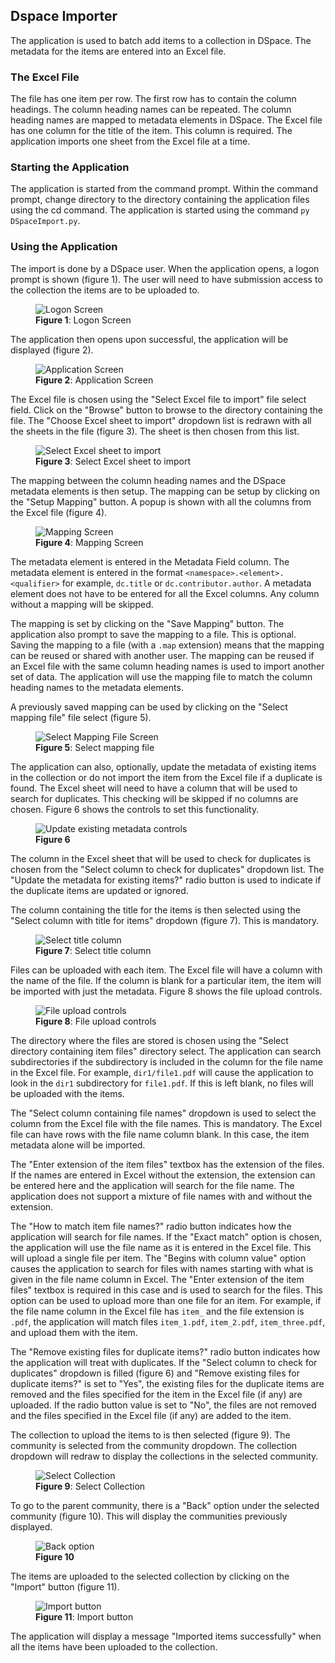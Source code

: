 ## Dspace Importer
The application is used to batch add items to a collection in DSpace. The metadata for the items are entered into an Excel file.

### The Excel File
The file has one item per row. The first row has to contain the column headings. The column heading names can be repeated. The column heading names are mapped to metadata elements in DSpace. The Excel file has one column for the title of the item. This column is required. The application imports one sheet from the Excel file at a time.

### Starting the Application
The application is started from the command prompt. Within the command prompt, change directory to the directory containing the application files using the cd command. The application is started using the command `py DSpaceImport.py`.

### Using the Application

The import is done by a DSpace user. When the application opens, a logon prompt is shown (figure 1).  The user will need to have submission access to the collection the items are to be uploaded to.

<figure>
<img src="images/logon_screen.png" alt="Logon Screen">
<figcaption><b>Figure 1</b>: Logon Screen</figcaption>
</figure>

The application then opens upon successful, the application will be displayed (figure 2).

<figure>
<img src="images/application_form.png" alt="Application Screen">
<figcaption><b>Figure 2</b>: Application Screen</figcaption>
</figure>

The Excel file is chosen using the "Select Excel file to import" file select field. Click on the "Browse" button to browse to the directory containing the file. The "Choose Excel sheet to import" dropdown list is redrawn with all the sheets in the file (figure 3). The sheet is then chosen from this list.

<figure>
<img src="images/choose_excel.png" alt="Select Excel sheet to import">
<figcaption><b>Figure 3</b>: Select Excel sheet to import</figcaption>
</figure>

The mapping between the column heading names and the DSpace metadata elements is then setup. The mapping can be setup by clicking on the "Setup Mapping" button. A popup is shown with all the columns from the Excel file (figure 4).

<figure>
<img src="images/mapping_screen.png" alt="Mapping Screen">
<figcaption><b>Figure 4</b>: Mapping Screen</figcaption>
</figure>

The metadata element is entered in the Metadata Field column. The metadata element is entered in the format `<namespace>.<element>.<qualifier>` for example, `dc.title` or `dc.contributor.author`. A metadata element does not have to be entered for all the Excel columns. Any column without a mapping will be skipped.

The mapping is set by clicking on the "Save Mapping" button. The application also prompt to save the mapping to a file. This is optional. Saving the mapping to a file (with a `.map` extension) means that the mapping can be reused or shared with another user. The mapping can be reused if an Excel file with the same column heading names is used to import another set of data. The application will use the mapping file to match the column heading names to the metadata elements. 

A previously saved mapping can be used by clicking on the "Select mapping file" file select (figure 5).

<figure>
<img src="images/select_mapping_file.png" alt="Select Mapping File Screen">
<figcaption><b>Figure 5</b>: Select mapping file</figcaption>
</figure>

The application can also, optionally, update the metadata of existing items in the collection or do not import the item from the Excel file if a duplicate is found. The Excel sheet will need to have a column that will be used to search for duplicates. This checking will be skipped if no columns are chosen. Figure 6 shows the controls to set this functionality.

<figure>
<img src="images/update_existing_metadata.png" alt="Update existing metadata controls">
<figcaption><b>Figure 6</b></figcaption>
</figure>

The column in the Excel sheet that will be used to check for duplicates is chosen from the "Select column to check for duplicates" dropdown list. The "Update the metadata for existing items?" radio button is used to indicate if the duplicate items are updated or ignored.

The column containing the title for the items is then selected using the "Select column with title for items" dropdown (figure 7). This is mandatory.

<figure>
<img src="images/select_title_column.png" alt="Select title column">
<figcaption><b>Figure 7</b>: Select title column</figcaption>
</figure>

Files can be uploaded with each item. The Excel file will have a column with the name of the file. If the column is blank for a particular item, the item will be imported with just the metadata. Figure 8 shows the file upload controls.

<figure>
<img src="images/file_upload_controls.png" alt="File upload controls">
<figcaption><b>Figure 8</b>: File upload controls</figcaption>
</figure>

The directory where the files are stored is chosen using the "Select directory containing item files" directory select. The application can search subdirectories if the subdirectory is included in the column for the file name in the Excel file. For example, `dir1/file1.pdf` will cause the application to look in the `dir1` subdirectory for `file1.pdf`. If this is left blank, no files will be uploaded with the items.

The "Select column containing file names" dropdown is used to select the column from the Excel file with the file names. This is mandatory. The Excel file can have rows with the file name column blank. In this case, the item metadata alone will be imported.

The "Enter extension of the item files" textbox has the extension of the files. If the names are entered in Excel without the extension, the extension can be entered here and the application will search for the file name. The application does not support a mixture of file names with and without the extension. 

The "How to match item file names?" radio button indicates how the application will search for file names. If the "Exact match" option is chosen, the application will use the file name as it is entered in the Excel file. This will upload a single file per item. The "Begins with column value" option causes the application to search for files with names starting with what is given in the file name column in Excel. The "Enter extension of the item files" textbox is required in this case and is used to search for the files. This option can be used to upload more than one file for an item. For example, if the file name column in the Excel file has `item_` and the file extension is `.pdf`, the application will match files `item_1.pdf`, `item_2.pdf`, `item_three.pdf`, and upload them with the item.

The "Remove existing files for duplicate items?" radio button indicates how the application will treat with duplicates. If the "Select column to check for duplicates" dropdown is filled (figure 6) and "Remove existing files for duplicate items?" is set to "Yes", the existing files for the duplicate items are removed and the files specified for the item in the Excel file (if any) are uploaded. If the radio button value is set to "No", the files are not removed and the files specified in the Excel file (if any) are added to the item.

The collection to upload the items to is then selected (figure 9). The community is selected from the community dropdown. The collection dropdown will redraw to display the collections in the selected community. 

<figure>
<img src="images/select_collection.png" alt="Select Collection">
<figcaption><b>Figure 9</b>: Select Collection</figcaption>
</figure>

To go to the parent community, there is a "Back" option under the selected community (figure 10). This will display the communities previously displayed.

<figure>
<img src="images/community_back_option.png" alt="Back option">
<figcaption><b>Figure 10</b></figcaption>
</figure>

The items are uploaded to the selected collection by clicking on the "Import" button (figure 11).

<figure>
<img src="images/import_button_control.png" alt="Import button">
<figcaption><b>Figure 11</b>: Import button</figcaption>
</figure>

The application will display a message "Imported items successfully" when all the items have been uploaded to the collection.
